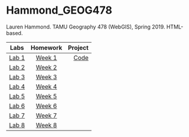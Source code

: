 # Hammond_GEOG478
Lauren Hammond. TAMU Geography 478 (WebGIS), Spring 2019. HTML-based.

|Labs|Homework|Project|
|--------|:--------:|--------:|
|[Lab 1](Lab/Lab01/)|[Week 1](Homework/Week01/)|[Code](Project/Code/)|
|[Lab 2](Lab/Lab02/)|[Week 2](Homework/Week02/)|
|[Lab 3](Lab/Lab03/)|[Week 3](Homework/Week03/)|
|[Lab 4](Lab/Lab04/)|[Week 4](Homework/Week04/)|
|[Lab 5](Lab/Lab05/)|[Week 5](Homework/Week05/)|
|[Lab 6](Lab/Lab06/)|[Week 6](Homework/Week06/)|
|[Lab 7](Lab/Lab07/)|[Week 7](Homework/Week07/)|
|[Lab 8](Lab/Lab08/)|[Week 8](Homework/Week08/)|